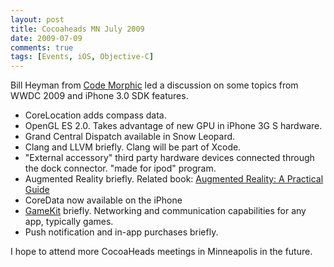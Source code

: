 ```yaml
---
layout: post
title: Cocoaheads MN July 2009
date: 2009-07-09
comments: true
tags: [Events, iOS, Objective-C]
---
```


Bill Heyman from [Code Morphic](http://codemorphic.com/) led a discussion on some topics from WWDC 2009 and iPhone 3.0 SDK features.

 - CoreLocation adds compass data.
 - OpenGL ES 2.0. Takes advantage of new GPU in iPhone 3G S hardware.
 - Grand Central Dispatch available in Snow Leopard.
 - Clang and LLVM briefly. Clang will be part of Xcode.
 - "External accessory" third party hardware devices connected through the dock connector. "made for ipod" program.
 - Augmented Reality briefly. Related book: [Augmented Reality: A Practical Guide](http://www.pragprog.com/titles/cfar/augmented-reality)
 - CoreData now available on the iPhone
 - [GameKit](http://developer.apple.com/iphone/library/navigation/Frameworks/CocoaTouch/GameKit/index.html) briefly. Networking and communication capabilities for any app, typically games.
 - Push notification and in-app purchases briefly.


I hope to attend more CocoaHeads meetings in Minneapolis in the future.
